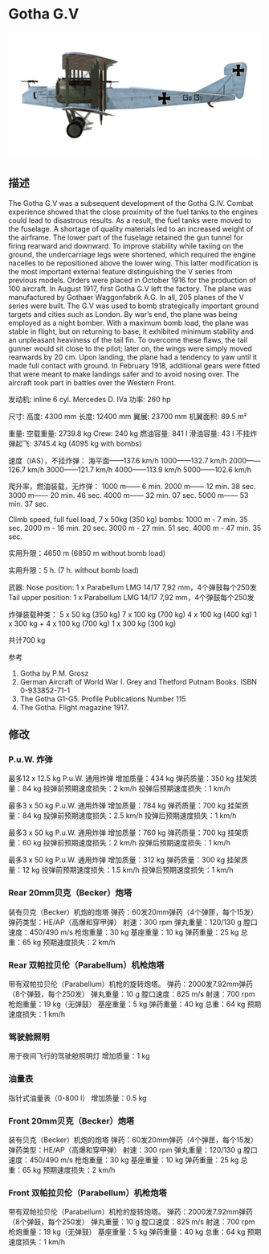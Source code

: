 ﻿# Gotha G.V

![gothag5](../images/gothag5.png)

## 描述

The Gotha G.V was a subsequent development of the Gotha G.IV. Combat experience showed that the close proximity of the fuel tanks to the engines could lead to disastrous results. As a result, the fuel tanks were moved to the fuselage. A shortage of quality materials led to an increased weight of the airframe. The lower part of the fuselage retained the gun tunnel for firing rearward and downward. To improve stability while taxiing on the ground, the undercarriage legs were shortened, which required the engine nacelles to be repositioned above the lower wing. This latter modification is the most important external feature distinguishing the V series from previous models. Orders were placed in October 1916 for the production of 100 aircraft. In August 1917, first Gotha G.V left the factory. The plane was manufactured by Gothaer Waggonfabrik A.G. In all, 205 planes of the V series were built.
The G.V was used to bomb strategically important ground targets and cities such as London. By war’s end, the plane was being employed as a night bomber.
With a maximum bomb load, the plane was stable in flight, but on returning to base, it exhibited minimum stability and an unpleasant heaviness of the tail fin. To overcome these flaws, the tail gunner would sit close to the pilot; later on, the wings were simply moved rearwards by 20 cm. Upon landing, the plane had a tendency to yaw until it made full contact with ground. In February 1918, additional gears were fitted that were meant to make landings safer and to avoid nosing over. The aircraft took part in battles over the Western Front.


发动机: inline 6 cyl. Mercedes D. IVa
功率: 260 hp

尺寸:
高度: 4300 mm
长度: 12400 mm
翼展: 23700 mm
机翼面积: 89.5 m²

重量:
空载重量: 2739.8 kg
Crew: 240 kg
燃油容量: 841 l
滑油容量: 43 l
不挂炸弹起飞: 3745.4 kg (4095 kg with bombs)

速度（IAS），不挂炸弹：
海平面——137.6 km/h
1000——132.7 km/h
2000——126.7 km/h
3000——121.7 km/h
4000——113.9 km/h
5000——102.6 km/h

爬升率，燃油装载，无炸弹：
1000 m—— 6 min.
2000 m—— 12 min. 38 sec.
3000 m—— 20 min. 46 sec.
4000 m—— 32 min. 07 sec.
5000 m—— 53 min. 37 sec.

Climb speed, full fuel load, 7 x 50kg (350 kg) bombs:
1000 m - 7 min. 35 sec.
2000 m - 16 min. 20 sec.
3000 m - 27 min. 51 sec.
4000 m - 47 min. 35 sec.

实用升限：4650 m (6850 m without bomb load)

实用升限：5 h. (7 h. without bomb load)

武器:
Nose position: 1 х Parabellum LMG 14/17 7,92 mm，4个弹鼓每个250发
Tail upper position: 1 х Parabellum LMG 14/17 7,92 mm，4个弹鼓每个250发

炸弹装载种类：
5 x 50 kg (350 kg)
7 x 100 kg (700 kg)
4 x 100 kg (400 kg)
1 x 300 kg + 4 x 100 kg (700 kg)
1 x 300 kg (300 kg)

共计700 kg

参考
1) Gotha by P.M. Grosz
2) German Aircraft of World War I. Grey and Thetford Putnam Books. ISBN  0-933852-71-1
3) The Gotha G1-G5. Profile Publications Number 115
4) The Gotha. Flight magazine 1917.

## 修改


### P.u.W. 炸弹

最多12 x 12.5 kg P.u.W. 通用炸弹
增加质量：434 kg
弹药质量：350 kg
挂架质量：84 kg
投弹前预期速度损失：2 km/h
投弹后预期速度损失：1 km/h

最多3 x 50 kg P.u.W. 通用炸弹
增加质量：784 kg
弹药质量：700 kg
挂架质量：84 kg
投弹前预期速度损失：2.5 km/h
投弹后预期速度损失：1 km/h

最多3 x 50 kg P.u.W. 通用炸弹
增加质量：760 kg
弹药质量：700 kg
挂架质量：60 kg
投弹前预期速度损失：2 km/h
投弹后预期速度损失：1 km/h

最多3 x 50 kg P.u.W. 通用炸弹
增加质量：312 kg
弹药质量：300 kg
挂架质量：12 kg
投弹前预期速度损失：1.5 km/h
投弹后预期速度损失：1 km/h﻿

### Rear 20mm贝克（Becker）炮塔

装有贝克（Becker）机炮的炮塔
弹药：60发20mm弹药（4个弹匣，每个15发）
弹药类型：HE/AP（高爆和穿甲弹）
射速：300 rpm
弹丸重量：120/130 g
膛口速度：450/490 m/s
枪炮重量：30 kg
基座重量：10 kg
弹药重量：25 kg
总重：65 kg
预期速度损失：2 km/h﻿

### Rear 双帕拉贝伦（Parabellum）机枪炮塔

带有双帕拉贝伦（Parabellum）机枪的旋转炮塔。
弹药：2000发7.92mm弹药（8个弹鼓，每个250发）
弹丸重量：10 g
膛口速度：825 m/s
射速：700 rpm
枪炮重量：19 kg（无弹鼓）
基座重量：5 kg
弹药重量：40 kg
总重：64 kg
预期速度损失：1 km/h

### 驾驶舱照明

用于夜间飞行的驾驶舱照明灯
增加质量：1 kg
﻿

### 油量表

指针式油量表（0-800 l）
增加质量：0.5 kg
﻿

### Front 20mm贝克（Becker）炮塔

装有贝克（Becker）机炮的炮塔
弹药：60发20mm弹药（4个弹匣，每个15发）
弹药类型：HE/AP（高爆和穿甲弹）
射速：300 rpm
弹丸重量：120/130 g
膛口速度：450/490 m/s
枪炮重量：30 kg
基座重量：10 kg
弹药重量：25 kg
总重：65 kg
预期速度损失：2 km/h﻿

### Front 双帕拉贝伦（Parabellum）机枪炮塔

带有双帕拉贝伦（Parabellum）机枪的旋转炮塔。
弹药：2000发7.92mm弹药（8个弹鼓，每个250发）
弹丸重量：10 g
膛口速度：825 m/s
射速：700 rpm
枪炮重量：19 kg（无弹鼓）
基座重量：5 kg
弹药重量：40 kg
总重：64 kg
预期速度损失：1 km/h